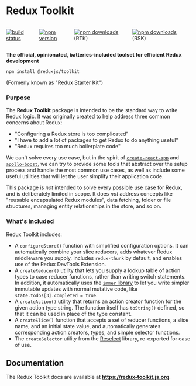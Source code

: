 # Redux Toolkit

<div style="display: flex;">

[![build status](https://img.shields.io/travis/reduxjs/redux-toolkit/master.svg?style=flat-square)](https://travis-ci.org/reduxjs/redux-toolkit)

[![npm version](https://img.shields.io/npm/v/@reduxjs/toolkit.svg?style=flat-square)](https://www.npmjs.com/package/@reduxjs/toolkit)

[![npm downloads](https://img.shields.io/npm/dm/@reduxjs/toolkit.svg?style=flat-square)](https://www.npmjs.com/package/@reduxjs/toolkit) (RTK)

[![npm downloads](https://img.shields.io/npm/dm/redux-starter-kit.svg?style=flat-square)](https://www.npmjs.com/package/redux-starter-kit) (RSK)

</div>

**The official, opinionated, batteries-included toolset for efficient Redux development**

`npm install @reduxjs/toolkit`

(Formerly known as "Redux Starter Kit")

### Purpose

The **Redux Toolkit** package is intended to be the standard way to write Redux logic. It was originally created to help address three common concerns about Redux:

- "Configuring a Redux store is too complicated"
- "I have to add a lot of packages to get Redux to do anything useful"
- "Redux requires too much boilerplate code"

We can't solve every use case, but in the spirit of [`create-react-app`](https://github.com/facebook/create-react-app) and [`apollo-boost`](https://dev-blog.apollodata.com/zero-config-graphql-state-management-27b1f1b3c2c3), we can try to provide some tools that abstract over the setup process and handle the most common use cases, as well as include some useful utilities that will let the user simplify their application code.

This package is _not_ intended to solve every possible use case for Redux, and is deliberately limited in scope. It does _not_ address concepts like "reusable encapsulated Redux modules", data fetching, folder or file structures, managing entity relationships in the store, and so on.

### What's Included

Redux Toolkit includes:

- A `configureStore()` function with simplified configuration options. It can automatically combine your slice reducers, adds whatever Redux middleware you supply, includes `redux-thunk` by default, and enables use of the Redux DevTools Extension.
- A `createReducer()` utility that lets you supply a lookup table of action types to case reducer functions, rather than writing switch statements. In addition, it automatically uses the [`immer` library](https://github.com/mweststrate/immer) to let you write simpler immutable updates with normal mutative code, like `state.todos[3].completed = true`.
- A `createAction()` utility that returns an action creator function for the given action type string. The function itself has `toString()` defined, so that it can be used in place of the type constant.
- A `createSlice()` function that accepts a set of reducer functions, a slice name, and an initial state value, and automatically generates corresponding action creators, types, and simple selector functions.
- The `createSelector` utility from the [Reselect](https://github.com/reduxjs/reselect) library, re-exported for ease of use.

## Documentation

The Redux Toolkit docs are available at **https://redux-toolkit.js.org**.

